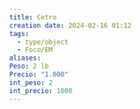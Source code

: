 ```yaml
---
title: Cetro
creation date: 2024-02-16 01:12
tags:
  - type/object
  - Foco/EM
aliases: 
Peso: 2 lb
Precio: "1.000"
int_peso: 2
int_precio: 1000
---
```


